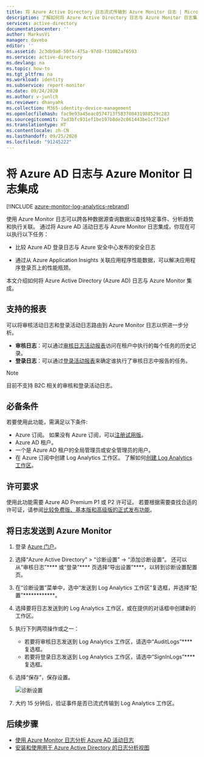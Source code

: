 ```yaml
---
title: 将 Azure Active Directory 日志流式传输到 Azure Monitor 日志 | Microsoft Docs
description: 了解如何将 Azure Active Directory 日志与 Azure Monitor 日志集成
services: active-directory
documentationcenter: ''
author: MarkusVi
manager: daveba
editor: ''
ms.assetid: 2c3db9a8-50fa-475a-97d8-f31082af6593
ms.service: active-directory
ms.devlang: na
ms.topic: how-to
ms.tgt_pltfrm: na
ms.workload: identity
ms.subservice: report-monitor
ms.date: 09/24/2020
ms.author: v-junlch
ms.reviewer: dhanyahk
ms.collection: M365-identity-device-management
ms.openlocfilehash: fac9e93a45eac0574713f583780431988529c283
ms.sourcegitcommit: 7ad3bfc931ef1be197b8de2c061443be1cf732ef
ms.translationtype: HT
ms.contentlocale: zh-CN
ms.lasthandoff: 09/25/2020
ms.locfileid: "91245222"
---
```

# <a name="integrate-azure-ad-logs-with-azure-monitor-logs"></a>将 Azure AD 日志与 Azure Monitor 日志集成

[!INCLUDE [azure-monitor-log-analytics-rebrand](../../../includes/azure-monitor-log-analytics-rebrand.md)]

使用 Azure Monitor 日志可以跨各种数据源查询数据以查找特定事件、分析趋势和执行关联。 通过将 Azure AD 活动日志与 Azure Monitor 日志集成，你现在可以执行以下任务：

 * 比较 Azure AD 登录日志与 Azure 安全中心发布的安全日志

 * 通过从 Azure Application Insights 关联应用程序性能数据，可以解决应用程序登录页上的性能瓶颈。  

本文介绍如何将 Azure Active Directory (Azure AD) 日志与 Azure Monitor 集成。

## <a name="supported-reports"></a>支持的报表

可以将审核活动日志和登录活动日志路由到 Azure Monitor 日志以供进一步分析。 

* **审核日志**：可以通过[审核日志活动报表](concept-audit-logs.md)访问在租户中执行的每个任务的历史记录。
* **登录日志**：可以通过[登录活动报表](concept-sign-ins.md)来确定谁执行了审核日志中报告的任务。

> [!NOTE]
> 目前不支持 B2C 相关的审核和登录活动日志。
>

## <a name="prerequisites"></a>必备条件 

若要使用此功能，需满足以下条件:

* Azure 订阅。 如果没有 Azure 订阅，可以[注册试用版](https://www.azure.cn/pricing/1rmb-trial/)。
* Azure AD 租户。
* 一个是 Azure AD 租户的全局管理员或安全管理员的用户。 
* 在 Azure 订阅中创建 Log Analytics 工作区。 了解如何[创建 Log Analytics 工作区](../../azure-monitor/learn/quick-create-workspace.md)。

## <a name="licensing-requirements"></a>许可要求

使用此功能需要 Azure AD Premium P1 或 P2 许可证。 若要根据需要查找合适的许可证，请参阅[比较免费版、基本版和高级版的正式发布功能](https://www.azure.cn/pricing/details/active-directory/)。

## <a name="send-logs-to-azure-monitor"></a>将日志发送到 Azure Monitor

1. 登录 [Azure 门户](https://portal.azure.cn)。 

2. 选择“Azure Active Directory” > “诊断设置” -> “添加诊断设置”。 还可以从“审核日志”**** 或“登录”**** 页选择“导出设置”****，以转到诊断设置配置页。  
    
3. 在“诊断设置”菜单中，选中“发送到 Log Analytics 工作区”复选框，并选择“配置”************。

4. 选择要将日志发送到的 Log Analytics 工作区，或在提供的对话框中创建新的工作区。  

5. 执行下列两项操作或之一：
    * 若要将审核日志发送到 Log Analytics 工作区，请选中“AuditLogs”**** 复选框。 
    * 若要将登录日志发送到 Log Analytics 工作区，请选中“SignInLogs”**** 复选框。

6. 选择“保存”，保存设置。

    ![诊断设置](./media/howto-integrate-activity-logs-with-log-analytics/Configure.png)

7. 大约 15 分钟后，验证事件是否已流式传输到 Log Analytics 工作区。

## <a name="next-steps"></a>后续步骤

* [使用 Azure Monitor 日志分析 Azure AD 活动日志](howto-analyze-activity-logs-log-analytics.md)
* [安装和使用用于 Azure Active Directory 的日志分析视图](howto-install-use-log-analytics-views.md)

